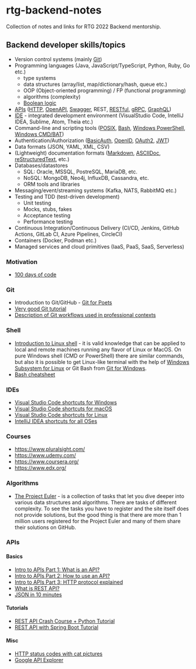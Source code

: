 
# rtg-backend-notes

Collection of notes and links for RTG 2022 Backend mentorship.

## Backend developer skills/topics

- Version control systems (mainly [Git](https://git-scm.com/))
- Programming languages (Java, JavaScript/TypeScript, Python, Ruby, Go etc.)
   - type systems
   - data structures (array/list, map/dictionary/hash, queue etc.)
   - OOP (Object-oriented programming) / FP (functional programming)
   - algorithms (complexity)
   - [Boolean logic](https://computersciencewiki.org/index.php/Boolean_operators)
- [APIs](https://en.wikipedia.org/wiki/API) ([HTTP](https://developer.mozilla.org/en-US/docs/Web/HTTP), [OpenAPI](https://www.openapis.org/), [Swagger](https://swagger.io/), REST, [RESTful](https://medium.com/extend/what-is-rest-a-simple-explanation-for-beginners-part-1-introduction-b4a072f8740f), [gRPC](https://grpc.io/), [GraphQL](https://graphql.org/))
- [IDE](https://en.wikipedia.org/wiki/Integrated_development_environment) - integrated development environment (VisualStudio Code, IntelliJ IDEA, Sublime, Atom, Theia etc.)
- Command-line and scripting tools ([POSIX](https://en.wikipedia.org/wiki/POSIX), [Bash](https://en.wikipedia.org/wiki/Bash_(Unix_shell)), [Windows PowerShell](https://docs.microsoft.com/en-us/powershell/), [Windows CMD/BAT](https://docs.microsoft.com/en-us/windows-server/administration/windows-commands/windows-commands))
- Authentication/Authorization ([BasicAuth](https://en.wikipedia.org/wiki/Basic_access_authentication), [OpenID](https://developer.okta.com/blog/2019/10/21/illustrated-guide-to-oauth-and-oidc), [OAuth2](https://oauth.net/), [JWT](https://jwt.io/))
- Data formats (JSON, YAML, XML, CSV)
- (Lightweight) documentation formats ([Markdown](https://daringfireball.net/projects/markdown/), [ASCIIDoc](https://asciidoc-py.github.io/index.html), [reStructuredText](https://docutils.sourceforge.io/rst.html), etc.)
- Databases/datastores 
   - SQL: Oracle, MSSQL, PostreSQL, MariaDB, etc.
   - NoSQL: MongoDB, Neo4j, InfluxDB, Cassandra, etc.
   - ORM tools and libraries
- Messaging/event/streaming systems (Kafka, NATS, RabbitMQ etc.)
- Testing and TDD (test-driven development)
  - Unit testing
  - Mocks, stubs, fakes
  - Acceptance testing
  - Performance testing 
- Continuous Integration/Continuous Delivery (CI/CD, Jenkins, GitHub Actions, GitLab CI, Azure Pipelines, CircleCI)
- Containers (Docker, Podman etc.)
- Managed services and cloud primitives (IaaS, PaaS, SaaS, Serverless)

### Motivation

- [100 days of code](https://www.100daysofcode.com/)

### Git 

- Introduction to Git/GitHub - [Git for Poets](https://www.youtube.com/watch?v=BCQHnlnPusY&list=PLRqwX-V7Uu6ZF9C0YMKuns9sLDzK6zoiV)
- [Very good Git tutorial](http://tutorials.jenkov.com/git/index.html)
- [Description of Git workflows used in professional contexts](https://www.atlassian.com/git/tutorials/comparing-workflows)

### Shell

- [Introduction to Linux shell](https://ubuntu.com/tutorials/command-line-for-beginners#1-overview) - it is valid knowledge that can be applied to local and remote machines running any flavor of Linux or MacOS. On pure Windows shell (CMD or PowerShell) there are similar commands, but also it is possible to get Linux-like terminal with the help of [Windows Subsystem for Linux](https://docs.microsoft.com/en-us/windows/wsl/install) or Git Bash from [Git for Windows](https://git-scm.com/download/win).
- [Bash cheatsheet](https://devhints.io/bash)

### IDEs

- [Visual Studio Code shortcuts for Windows](https://code.visualstudio.com/shortcuts/keyboard-shortcuts-windows.pdf)
- [Visual Studio Code shortcuts for macOS](https://code.visualstudio.com/shortcuts/keyboard-shortcuts-macos.pdf)
- [Visual Studio Code shortcuts for Linux](https://code.visualstudio.com/shortcuts/keyboard-shortcuts-linux.pdf)
- [IntelliJ IDEA shortcuts for all OSes](https://resources.jetbrains.com/storage/products/intellij-idea/docs/IntelliJIDEA_ReferenceCard.pdf)

### Courses

- <https://www.pluralsight.com/>
- <https://www.udemy.com/>
- <https://www.coursera.org/>
- <https://www.edx.org/>

### Algorithms

- [The Project Euler](https://projecteuler.net/) - is a collection of tasks that let you dive deeper into various data structures and algorithms. There are tasks of different complexity. To see the tasks you have to register and the site itself does not provide solutions, but the good thing is that there are more than 1 million users registered for the Project Euler and many of them share their solutions on GitHub.

### APIs

#### Basics

- [Intro to APIs Part 1: What is an API?](https://www.youtube.com/watch?v=iFMLyMgCUTs)
- [Intro to APIs Part 2: How to use an API?](https://www.youtube.com/watch?v=jCadnlO9xSQ)
- [Intro to APIs Part 3: HTTP protocol explained](https://www.youtube.com/watch?v=FAnuh0_BU4c)
- [What is REST API?](https://www.youtube.com/watch?v=lsMQRaeKNDk)
- [JSON in 10 minutes](https://www.youtube.com/watch?v=iiADhChRriM)

#### Tutorials

- [REST API Crash Course + Python Tutorial](https://www.youtube.com/watch?v=qbLc5a9jdXo)
- [REST API with Spring Boot Tutorial](https://www.youtube.com/watch?v=9SGDpanrc8U)

#### Misc

- [HTTP status codes with cat pictures](https://http.cat/)
- [Google API Explorer](https://developers.google.com/apis-explorer)

